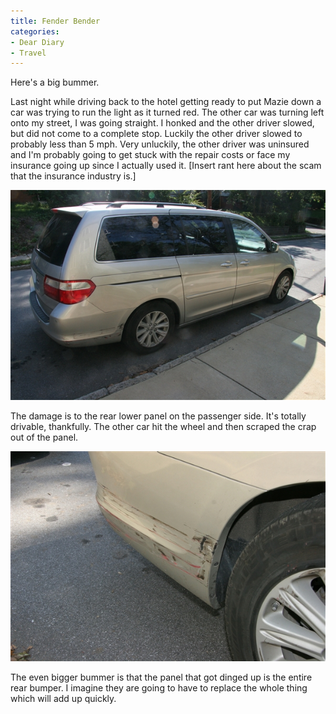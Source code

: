 ```yaml
---
title: Fender Bender
categories:
- Dear Diary
- Travel
---
```


Here's a big bummer.

Last night while driving back to the hotel getting ready to put Mazie down a car was trying to run the light as it turned red. The other car was turning left onto my street, I was going straight. I honked and the other driver slowed, but did not come to a complete stop. Luckily the other driver slowed to probably less than 5 mph. Very unluckily, the other driver was uninsured and I'm probably going to get stuck with the repair costs or face my insurance going up since I actually used it. [Insert rant here about the scam that the insurance industry is.]

![](/assets/posts/2006/o_20060921-103204-8658.jpeg)

The damage is to the rear lower panel on the passenger side. It's totally drivable, thankfully. The other car hit the wheel and then scraped the crap out of the panel.

![](/assets/posts/2006/o_20060921-103241-8661.jpeg)

The even bigger bummer is that the panel that got dinged up is the entire rear bumper. I imagine they are going to have to replace the whole thing which will add up quickly.
